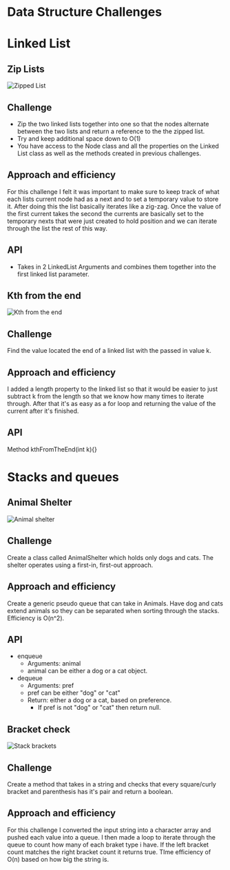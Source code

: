 # Data Structure Challenges

# Linked List

## Zip Lists
![Zipped List](https://user-images.githubusercontent.com/106052558/189578651-fecedc4e-22cc-4902-b723-6ed41c11a66f.jpg)

## Challenge
- Zip the two linked lists together into one so that the nodes alternate between the two lists and return a reference to the the zipped list.
- Try and keep additional space down to O(1)
- You have access to the Node class and all the properties on the Linked List class as well as the methods created in previous challenges.
## Approach and efficiency
For this challenge I felt it was important to make sure to keep track of what each lists current node had as a next and to set a temporary value to store it.
After doing this the list basically iterates like a zig-zag. Once the value of the first current takes the second the currents are basically set to the temporary nexts that were
just created to hold position and we can iterate through the list the rest of this way.
## API
- Takes in 2 LinkedList Arguments and combines them together into the first linked list parameter.

## Kth from the end
![Kth from the end](https://user-images.githubusercontent.com/106052558/189578449-7f79bfc3-8c96-4d72-8b64-6351930424f1.jpg)

## Challenge
Find the value located the end of a linked list with the passed in value k.  

## Approach and efficiency
I added a length property to the linked list so that it would be easier to just subtract k from the length so that we know how many times to iterate through. After that it's as easy as a for loop and returning the value of the current after it's finished.

## API
Method kthFromTheEnd(int k){}

# Stacks and queues

## Animal Shelter
![Animal shelter](https://user-images.githubusercontent.com/106052558/189578468-5928f843-751d-4692-9ddf-a92ae9d31717.jpg)

## Challenge
Create a class called AnimalShelter which holds only dogs and cats.
The shelter operates using a first-in, first-out approach.

## Approach and efficiency
Create a generic pseudo queue that can take in Animals. Have dog and cats extend animals so they can be separated when sorting through the stacks. Efficiency is O(n^2).

## API
- enqueue
  - Arguments: animal
  - animal can be either a dog or a cat object.
- dequeue
  - Arguments: pref
  - pref can be either "dog" or "cat"
  - Return: either a dog or a cat, based on preference.
    - If pref is not "dog" or "cat" then return null.
  

## Bracket check
![Stack brackets](https://user-images.githubusercontent.com/106052558/189579104-16278a9e-7354-4f41-ac91-2c7961980f6c.jpg)

## Challenge

Create a method that takes in a string and checks that every square/curly bracket and parenthesis has it's pair and return a boolean.  

## Approach and efficiency
For this challenge I converted the input string into a character array and pushed each value into a queue. I then made a loop to iterate through the queue to count how many of each braket type i have. If the left bracket count matches the right bracket count it returns true. TIme efficiency of O(n) based on how big the string is.  


